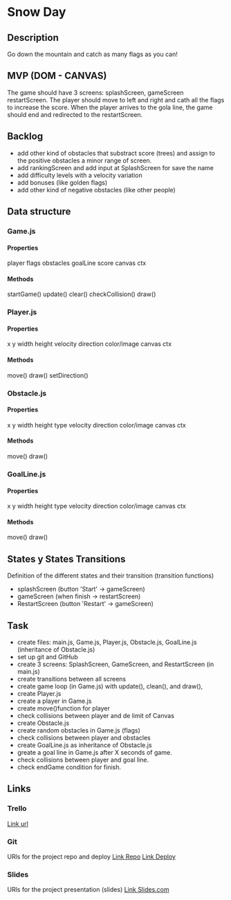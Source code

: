 # Snow Day

## Description
Go down the mountain and catch as many flags as you can!


## MVP (DOM - CANVAS)
The game should have 3 screens: splashScreen, gameScreen restartScreen. The player should move to left and right and cath all the flags to increase the score. When the player arrives to the gola line, the game should end and redirected to the restartScreen.

## Backlog
- add other kind of obstacles that substract score (trees) and assign to the positive obstacles a minor range of screen.
- add rankingScreen and add input at SplashScreen for save the name
- add difficulty levels with a velocity variation
- add bonuses (like golden flags)
- add other kind of negative obstacles (like other people)

## Data structure
### Game.js
#### Properties
player
flags
obstacles
goalLine
score
canvas
ctx

#### Methods
startGame()
update()
clear()
checkCollision()
draw()


### Player.js
#### Properties
x
y
width
height
velocity
direction
color/image
canvas
ctx
#### Methods
move()
draw()
setDirection()

### Obstacle.js
#### Properties
x
y
width
height
type
velocity
direction
color/image
canvas
ctx
#### Methods
move()
draw()

### GoalLine.js
#### Properties
x
y
width
height
type
velocity
direction
color/image
canvas
ctx
#### Methods
move()
draw()

## States y States Transitions
Definition of the different states and their transition (transition functions)

- splashScreen (button 'Start' -> gameScreen)
- gameScreen (when finish -> restartScreen)
- RestartScreen (button 'Restart' -> gameScreen)

## Task
- create files: main.js, Game.js, Player.js, Obstacle.js, GoalLine.js (inheritance of Obstacle.js)
- set up git and GitHub
- create 3 screens: SplashScreen, GameScreen, and RestartScreen (in main.js)
- create transitions between all screens
- create game loop (in Game.js) with update(), clean(), and draw(),
- create Player.js
- create a player in Game.js
- create move()function for player
- check collisions between player and de limit of Canvas
- create Obstacle.js
- create random obstacles in Game.js (flags)
- check collisions between player and obstacles
- create GoalLine.js as inheritance of Obstacle.js
- greate a goal line in Game.js after X seconds of game.
- check collisions between player and goal line.
- check endGame condition for finish.

## Links


### Trello
[Link url](https://trello.com)


### Git
URls for the project repo and deploy
[Link Repo](http://github.com)
[Link Deploy](http://github.com)


### Slides
URls for the project presentation (slides)
[Link Slides.com](http://slides.com)